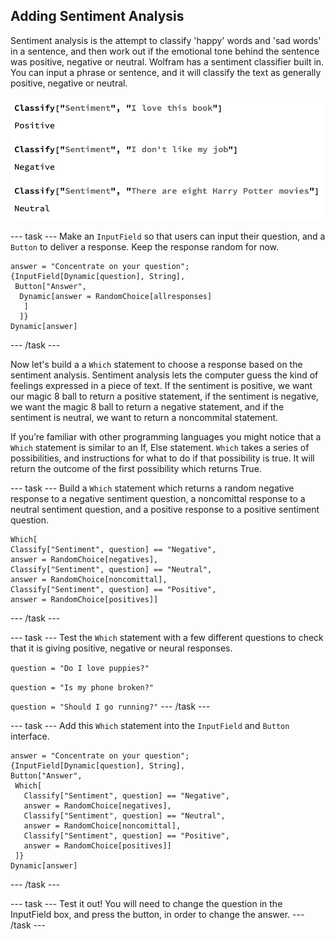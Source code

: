 ## Adding Sentiment Analysis

Sentiment analysis is the attempt to classify 'happy' words and 'sad words' in a sentence, and then work out if the emotional tone behind the sentence was positive, negative or neutral.
Wolfram has a sentiment classifier built in. You can input a phrase or sentence, and it will classify the text as generally positive, negative or neutral.

![positive, negative and neutral responses to sentiment analysis](images/Sentiment.png)


--- task ---
Make an `InputField` so that users can input their question, and a `Button` to deliver a response. Keep the response random for now.

```
answer = "Concentrate on your question";
{InputField[Dynamic[question], String], 
 Button["Answer",
  Dynamic[answer = RandomChoice[allresponses]
   ]
  ]}
Dynamic[answer]

```
--- /task ---

Now let's build a a `Which` statement to choose a response based on the sentiment analysis. Sentiment analysis lets the computer guess the kind of feelings expressed in a piece of text. If the sentiment is positive, we want our magic 8 ball to return a positive statement, if the sentiment is negative, we want the magic 8 ball to return a negative statement, and if the sentiment is neutral, we want to return a noncommital statement.

If you’re familiar with other programming languages you might notice that a `Which` statement is similar to an If, Else statement. `Which` takes a series of possibilities, and instructions for what to do if that possibility is true. It will return the outcome of the first possibility which returns True.

 --- task ---
Build a `Which` statement which returns a random negative response to a negative sentiment question, a noncomittal response to a neutral sentiment question, and a positive response to a positive sentiment question.
 
 ```
Which[
 Classify["Sentiment", question] == "Negative", 
 answer = RandomChoice[negatives], 
 Classify["Sentiment", question] == "Neutral", 
 answer = RandomChoice[noncomittal], 
 Classify["Sentiment", question] == "Positive", 
 answer = RandomChoice[positives]]
 ```
 --- /task ---

--- task ---
 Test the `Which` statement with a few different questions to check that it is giving positive, negative or neural responses.
 
 ```question = "Do I love puppies?"```
 
 ```question = "Is my phone broken?"```
 
 ```question = "Should I go running?"```
--- /task ---
 
--- task ---
Add this `Which` statement into the `InputField` and `Button` interface.
 
 ```
 answer = "Concentrate on your question";
{InputField[Dynamic[question], String], 
 Button["Answer",
  Which[
    Classify["Sentiment", question] == "Negative", 
    answer = RandomChoice[negatives], 
    Classify["Sentiment", question] == "Neutral", 
    answer = RandomChoice[noncomittal], 
    Classify["Sentiment", question] == "Positive", 
    answer = RandomChoice[positives]]
  ]}
Dynamic[answer]
```
--- /task ---

--- task ---
Test it out! You will need to change the question in the InputField box, and press the button, in order to change the answer.
--- /task ---